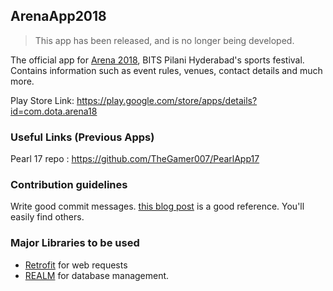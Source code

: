 ## ArenaApp2018

> This app has been released, and is no longer being developed. 

The official app for [Arena 2018](http://bits-arena.com), BITS Pilani Hyderabad's sports festival. Contains information such as event rules, venues, contact details and much more.

Play Store Link: https://play.google.com/store/apps/details?id=com.dota.arena18

### Useful Links (Previous Apps)

Pearl 17 repo : https://github.com/TheGamer007/PearlApp17

### Contribution guidelines
Write good commit messages. [this blog post](https://chris.beams.io/posts/git-commit/) is a good reference. You'll easily find others.

### Major Libraries to be used

* [Retrofit](http://square.github.io/retrofit/) for web requests
* [REALM](https://realm.io/docs/java/latest/#getting-started) for database management.
